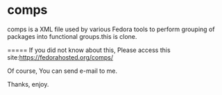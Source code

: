 comps
=====

comps is a XML file used by various Fedora tools to perform grouping of packages into functional groups.this is clone.

=====
If you did not know about this, Please access this site:https://fedorahosted.org/comps/

Of course, You can send e-mail to me.

Thanks, enjoy.
